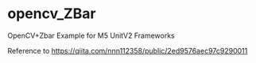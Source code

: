 # opencv_ZBar

OpenCV+Zbar Example for M5 UnitV2 Frameworks

Reference to
https://qiita.com/nnn112358/public/2ed9576aec97c9290011
